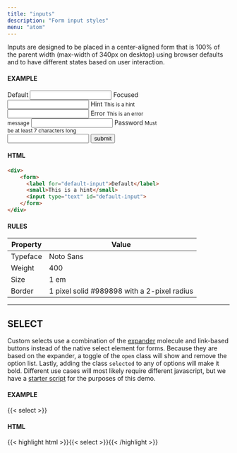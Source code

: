 ```yaml
---
title: "inputs"
description: "Form input styles"
menu: "atom"
---
```


Inputs are designed to be placed in a center-aligned form that is 100% of the parent width (max-width of 340px on desktop) using browser defaults and to have different states based on user interaction.

#### EXAMPLE

<div>
    <form style="max-width: 340px;">
      <label for="default-input">Default</label>
      <input type="text" id="default-input">
      <label for="focused-input">Focused</label>
      <input type="text" id="focused-input">
      <label for="hint-input">Hint</label>
      <small>This is a hint</small>     
      <input type="text" id="hint-input">
      <label for="error-input">Error</label>
      <small for="error-input">This is an error message</small>     
      <input type="text" id="error-input" class="is-invalid">
      <label for="password-input" onclick="changeType()" id="password-label">Password</label>
      <small>Must be at least 7 characters long</small>    
      <input type="password" id="password-input">   
      <button type="submit" class="button promo">submit</button>   
    </form>
</div> 
 
#### HTML

```html
<div>
    <form>
      <label for="default-input">Default</label>
      <small>This is a hint</small>           
      <input type="text" id="default-input">
    </form>
</div>
```

#### RULES

| Property | Value |
| --- | --- |
| Typeface | Noto Sans |
| Weight | 400 |
| Size | 1 em |
| Border | 1 pixel solid #989898 with a 2-pixel radius |

---

## SELECT

Custom selects use a combination of the [expander](../expander) molecule and link-based buttons instead of the native select element for forms. Because they are based on the expander, a toggle of the `open` class will show and remove the option list. Lastly, adding the class `selected` to any of options will make it bold. Different use cases will most likely require different javascript, but we have a [starter script](/js/select.js) for the purposes of this demo.

#### EXAMPLE

<div class="grid" style="grid-template-columns: 300px 1fr;">
{{< select >}}
</div>

<script async src="/js/select.js"></script>

#### HTML

{{< highlight html >}}{{< select >}}{{< /highlight >}}


<script>
  const el = document.querySelector('#password-label');
  function changeType() {
  let x = document.getElementById("password-input");
  if (x.type === "password") {
      x.type = "text";  
  } else {
    x.type = "password";
  }
el.classList.toggle('active');
}
</script>